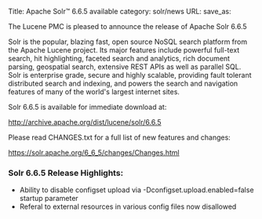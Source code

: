 Title: Apache Solr™ 6.6.5 available
category: solr/news
URL: 
save_as: 

The Lucene PMC is pleased to announce the release of Apache Solr 6.6.5

Solr is the popular, blazing fast, open source NoSQL search platform from the
Apache Lucene project. Its major features include powerful full-text search,
hit highlighting, faceted search and analytics, rich document parsing,
geospatial search, extensive REST APIs as well as parallel SQL. Solr is
enterprise grade, secure and highly scalable, providing fault tolerant
distributed search and indexing, and powers the search and navigation
features of many of the world's largest internet sites.

Solr 6.6.5 is available for immediate download at:

  <http://archive.apache.org/dist/lucene/solr/6.6.5>

Please read CHANGES.txt for a full list of new features and changes:

  <https://solr.apache.org/6_6_5/changes/Changes.html>

### Solr 6.6.5 Release Highlights:

 * Ability to disable configset upload via -Dconfigset.upload.enabled=false startup parameter
 * Referal to external resources in various config files now disallowed

